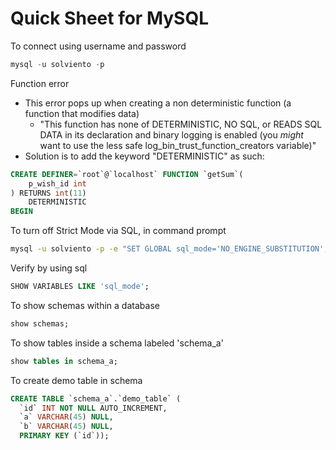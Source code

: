 # Quick Sheet for MySQL

To connect using username and password
``` SQL
mysql -u solviento -p
```

Function error
- This error pops up when creating a non deterministic function (a function that modifies data)
  - "This function has none of DETERMINISTIC, NO SQL, or READS SQL DATA in its declaration and binary logging is enabled (you *might* want to use the less safe log_bin_trust_function_creators variable)"
- Solution is to add the keyword "DETERMINISTIC" as such:
``` sql
CREATE DEFINER=`root`@`localhost` FUNCTION `getSum`(
    p_wish_id int
) RETURNS int(11)
    DETERMINISTIC
BEGIN
```
To turn off Strict Mode via SQL, in command prompt
``` bash
mysql -u solviento -p -e "SET GLOBAL sql_mode='NO_ENGINE_SUBSTITUTION';"
```
Verify by using sql
``` SQL
SHOW VARIABLES LIKE 'sql_mode';
```

To show schemas within a database
``` SQL
show schemas;
```

To show tables inside a schema labeled 'schema_a'
``` SQL
show tables in schema_a;
```

To create demo table in schema
``` SQL
CREATE TABLE `schema_a`.`demo_table` (
  `id` INT NOT NULL AUTO_INCREMENT,
  `a` VARCHAR(45) NULL,
  `b` VARCHAR(45) NULL,
  PRIMARY KEY (`id`));
```